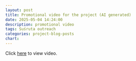 ```yaml
---
layout: post
title: Promotional video for the project (AI generated)
date: 2025-05-04 14:24:00
description: promotional video
tags: Suśruta outreach
categories: project-blog-posts
chart:
---
```


Click [here](https://www.dropbox.com/scl/fi/cudhqoiyk2t0xha1gpj7n/The-Su-ruta-Project-Creatify-video.mp4?rlkey=14046gs52qpv3mjkjx50wmumk&dl=0) to view video.

